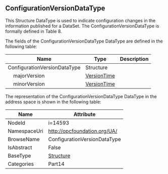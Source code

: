 <!-- datatype -->
## ConfigurationVersionDataType
This Structure DataType is used to indicate configuration changes in the information published for a DataSet. The ConfigurationVersionDataType is formally defined in Table 8.  
<!-- end of description -->
The fields of the ConfigurationVersionDataType DataType are defined in the following table:  

|Name|Type|Description|
|---|---|---|
|ConfigurationVersionDataType|Structure||
|&nbsp;&nbsp;&nbsp;&nbsp;majorVersion|[VersionTime](../../../Part4/DataTypes/VersionTime/readme.md)||
|&nbsp;&nbsp;&nbsp;&nbsp;minorVersion|[VersionTime](../../../Part4/DataTypes/VersionTime/readme.md)||

The representation of the ConfigurationVersionDataType DataType in the address space is shown in the following table:  

|Name|Attribute|
|---|---|
|NodeId|i=14593|
|NamespaceUri|http://opcfoundation.org/UA/|
|BrowseName|ConfigurationVersionDataType|
|IsAbstract|False|
|BaseType|[Structure](../../../Part3/DataTypes/Structure/readme.md)|
|Categories|Part14|

